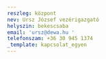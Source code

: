 ```yaml
---
reszleg: központ
nev: Ursz József vezérigazgató
helyszin: bekescsaba
email: 'ursz@dewa.hu '
telefonszam: +36 30 945 1374
_template: kapcsolat_egyen
---
```


